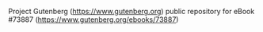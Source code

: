 Project Gutenberg (https://www.gutenberg.org) public repository for eBook #73887 (https://www.gutenberg.org/ebooks/73887)
